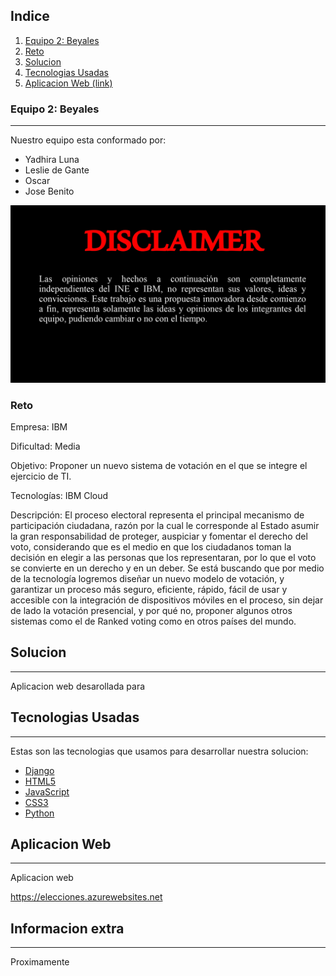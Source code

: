 ## Indice
1. [Equipo 2: Beyales](#equipo-2-Beyales)
2. [Reto](#reto)
3. [Solucion](#solucion)
4. [Tecnologias Usadas](#tecnologias-Usadas)
5. [Aplicacion Web (link)](#aplicacion-Web)
### Equipo 2: Beyales
***
Nuestro equipo esta conformado por:

<ul>
  <li>Yadhira Luna</li>
  <li>Leslie de Gante</li>
  <li>Oscar</li>
  <li>Jose Benito</li>
</ul>

![Screenshot](Disclaimer.jpg)
### Reto

Empresa: IBM

Dificultad: Media

Objetivo: Proponer un nuevo sistema de votación en el que se integre el ejercicio de TI.

Tecnologías: IBM Cloud

Descripción: El proceso electoral representa el principal mecanismo de participación ciudadana, razón por la cual le corresponde al Estado asumir la gran responsabilidad de proteger, auspiciar y fomentar el derecho del voto, considerando que es el medio en que los ciudadanos toman la decisión en elegir a las personas que los representaran, por lo que el voto se convierte en un derecho y en un deber. Se está buscando que por medio de la tecnología logremos diseñar un nuevo modelo de votación, y garantizar un proceso más seguro, eficiente, rápido, fácil de usar y accesible con la integración de dispositivos móviles en el proceso, sin dejar de lado la votación presencial, y por qué no, proponer algunos otros sistemas como el de Ranked voting como en otros países del mundo.
## Solucion
***
Aplicacion web desarollada para  

## Tecnologias Usadas
***
Estas son las tecnologias que usamos para desarrollar nuestra solucion:
* [Django](https://www.djangoproject.com/)
* [HTML5](https://developer.mozilla.org/es/docs/Web/Guide/HTML/HTML5)
* [JavaScript](https://developer.mozilla.org/es/docs/Web/JavaScript)
* [CSS3](https://developer.mozilla.org/es/docs/Web/CSS) 
* [Python](https://www.python.org/)
## Aplicacion Web
***
Aplicacion web

https://elecciones.azurewebsites.net

## Informacion extra
***
Proximamente
